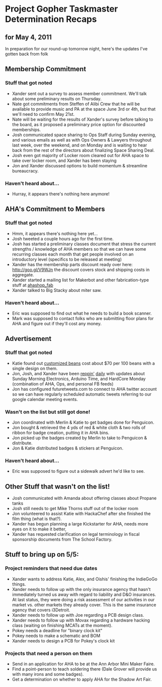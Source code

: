 Project Gopher Taskmaster Determination Recaps
==============================================
for May 4, 2011
---------------

In preparation for our round-up tomorrow night, here's the updates I've gotten back from folk

Membership Commitment
---------------------
### Stuff that got noted
+ Xander sent out a survey to assess member commitment. We'll talk about some preliminary results on Thursday.
+ Nate got commitments from Steffen of Alibi Crew that he will be available to provide music and PA at the space June 3rd or 4th, but that we'll need to confirm May 21st.
+ Nate will be waiting for the results of Xander's survey before talking to the board, as it proposed a preliminary price option for discounted memberships.
+ Josh communicated space sharing to Ops Staff during Sunday evening, and various emails as well as with Ops Owners & Lawyers throughout last week, over the weekend, and on Monday and is waiting to hear back from the rest of the directors about finalizing Space Sharing Deal.
+ Josh even got majority of Locker room cleared out for AHA space to take over locker room, and Xander has been staying 
+ Jon and Xander discussed options to build momentum & streamline bureaucracy.

### Haven't heard about...
+ Hurray, it appears there's nothing here anymore!


AHA's Commitment to Members
---------------------------
### Stuff that got noted
+ Hmm, it appears there's nothing here yet...
+ Josh tweeted a couple hours ago for the first time.
+ Josh has started a preliminary classes document that stress the current strengths / knowledge of AHA members so that we can have some recurring classes each month that get people involved on an introductory level (specifics to be released at meeting)
+ Xander has the membership parts discount ready over here: http://goo.gl/V9WJn the discount covers stock and shipping costs in aggregate.
+ Xander started a mailing list for Makerbot and other fabrication-type stuff at [ahashop_fab](http://groups.google.com/group/ahashop_fab/browse_thread/thread/9ece296853fee3a4)
+ Xander talked to Big Stacky about miter saw.

### Haven't heard about...
- Eric was supposed to find out what he needs to build a book scanner.
- Mark was supposed to contact folks who are submitting floor plans for AHA and figure out if they'll cost any money.

Advertisement
-------------
### Stuff that got noted
+ Katie found out [customized beans](http://www.littlethingsfavors.com/peplmabefa.html) cost about $70 per 100 beans with a single design on them.
+ Jon, Josh, and Xander have been [reppin'](http://twitter.com/#!/AllHandsActive) [daily](http://www.facebook.com/pages/AHA-All-Hands-Active/300100514925) with updates about Sunday Morning Electronics, Arduino Time, and HardCore Monday (combination of AHA, Ops, and personal FB feeds)
+ Jon has configured futuretweets.com to connect to AHA twitter account so we can have regularly scheduled automatic tweets referring to our google calendar meeting events.

### Wasn't on the list but still got done!
+ Jon coordinated with Merlin & Katie to get badges done for Penguicon.
+ Jon bought & retrieved the 4 yds of red & white cloth & two rolls of ribbon for badge creation, putting it in AHA bins.
+ Jon picked up the badges created by Merlin to take to Penguicon & distribute.
+ Jon & Katie distributed badges & stickers at Penguicon.

### Haven't heard about...
- Eric was supposed to figure out a sidewalk advert he'd like to see.

Other Stuff that wasn't on the list!
------------------------------------
+ Josh communicated with Amanda about offering classes about Propane tanks
+ Josh still needs to get Mike Thorns stuff out of the locker room
+ Jon volunteered to assist Katie with HackaChef after she finished the film thing (what is that?).
+ Xander has begun planning a large Kickstarter for AHA, needs more eyes on it to make it better,
+ Xander has requested clarification on legal terminology in fiscal sponsorship documents from The School Factory.

Stuff to bring up on 5/5:
-------------------------
### Project reminders that need due dates
+ Xander wants to address Katie, Alex, and Oishis' finishing the IndieGoGo things.
+ Xander needs to follow up with the only insurance agency that hasn't immediately turned us away with regard to liability and D&O insurances. At last status, they were doing a risk assessment of our activities in our market vs. other markets they already cover. This is the same insurance agency that covers i3Detroit.
+ Xander needs to follow up with Joe regarding a PCB design class.
+ Xander needs to follow up with Movax regarding a hardware hacking class (waiting on finishing MCATs at the moment).
+ Pokey needs a deadline for "binary clock kit"
+ Pokey needs to make a schematic and BOM
+ Xander needs to design a PCB for Pokey's clock kit

### Projects that need a person on them
+ Send in an application for AHA to be at the Ann Arbor Mini Maker Faire.
+ Find a point-person to teach soldering there (Dale Grover will provide us with many irons and some badges).
+ Get a determination on whether to apply AHA for the Shadow Art Fair.

